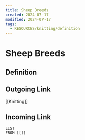 ```yaml
---
title: Sheep Breeds
created: 2024-07-17
modified: 2024-07-17
tags:
  - RESOURCES/knitting/definition
---
```

# Sheep Breeds
## Definition

## Outgoing Link
[[Knitting]]
## Incoming Link
```dataview
LIST
FROM [[]]
```
